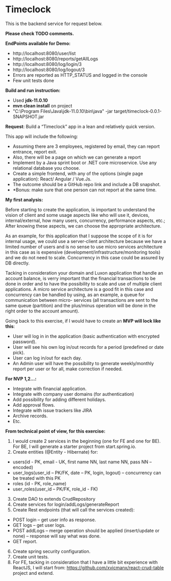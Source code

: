 # Timeclock
This is the backend service for request below.

**Please check TODO comments.**

**EndPoints available for Demo:**
- http://localhost:8080/user/list
- http://localhost:8080/reports/getAllLogs
- http://localhost:8080/log/login/3
- http://localhost:8080/log/logout/3
- Errors are reported as HTTP_STATUS and logged in the console
- Few unit tests done

**Build and run instruction:**
- Used **jdk-11.0.10**
- **mvn clean install** on project
- "C:\Program Files\Java\jdk-11.0.10\bin\java" -jar target/timeclock-0.0.1-SNAPSHOT.jar

**Request**:
Build a “Timeclock” app in a lean and relatively quick version.

This app will include the following:
- Assuming there are 3 employees, registered by email, they can report entrance, report exit. 
- Also, there will be a page on which we can generate a report 
- Implement by a Java sprint boot or .NET core microservice. Use any relational database you choose.
- Create a simple frontend, with any of the options (single page application): React/ Angular / Vue.Js.
- The outcome should be a GitHub repo link and include a DB snapshot.
- *Bonus: make sure that one person can not report at the same time.

**My first analysis:**

  Before starting to create the application, is important to understand the vision of client and some usage aspects like who will use it, devices, internal/external, how many users, concurrency, performance aspects, etc.; After knowing these aspects, we can choose the appropriate architecture.

As an example, for this application that I suppose the scope of it is for internal usage, we could use a server-client architecture because we have a limited number of users and is no sense to use micro services architecture in this case as is expensive (development/infrastructure/monitoring tools) and we do not need to scale. Concurrency in this case could be assured by DB directly. 

Tacking in consideration your domain and Luxon application that handle an account balance, is verry important that the financial transactions to be done in order and to have the possibility to scale and use of multiple client applications. A micro service architecture is a good fit in this case and concurrency can be handled by using, as an example, a queue for communication between micro- services (all transactions are sent to the same queue (partition) and the plus/minus operation will be done in the right order to the account amount). 


Going back to this exercise, if I would have to create an **MVP will lock like this**:
-	User will log in in the application (basic authentication with encrypted password).
-	User will see his own log in/out records for a period (predefined or date pick).
-	User can log in/out for each day.
-	An Admin user will have the possibility to generate weekly/monthly report per user or for all, make correction if needed.

**For NVP 1,2…:**
-	Integrate with financial application.
-	Integrate with company user domains (for authentication)
-	Add possibility for adding different holidays.
-	Add approval flows.
-	Integrate with issue trackers like JIRA
-	Archive records.
-	Etc.

**From technical point of view, for this exercise:**
1.	I would create 2 services in the beginning (one for FE and one for BE). For BE, I will generate a starter project from start.spring.io.
2.	Create entities (@Entity - Hibernate) for:
-	users(id - PK, email - UK, first name NN, last name NN, pass NN – encoded)
-	user_logs(user_id – PK/FK, date – PK, login, logout) – concurrency can be treated with this PK
-	roles (id - PK, role_name) 
-	user_roles(user_id – PK/FK, role_id - FK)
3.	Create DAO to extends CrudRepository
4.	Create services for login/addLogs/generateReport
5.	Create Rest endpoints (that will call the services created):
-	POST login – get user info as response.
-	GET logs – get user logs.
-	POST addLogs – merge operation should be applied (insert/update or none) – response will say what was done.
-	GET report.
6.	Create spring security configuration. 
7.	Create unit tests.
8.	For FE, tacking in consideration that I have a little bit experience with ReactJS, I will start from: https://github.com/xvicmanx/react-crud-table project and extend.
